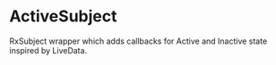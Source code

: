 # ActiveSubject

RxSubject wrapper which adds callbacks for Active and Inactive state inspired by LiveData.
